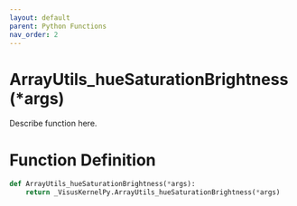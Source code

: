 ```yaml
---
layout: default
parent: Python Functions
nav_order: 2
---
```


# ArrayUtils_hueSaturationBrightness(*args)

Describe function here.

# Function Definition

```python
def ArrayUtils_hueSaturationBrightness(*args):
    return _VisusKernelPy.ArrayUtils_hueSaturationBrightness(*args)
```